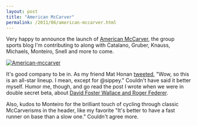 ```yaml
---
layout: post
title: "American McCarver"
permalink: /2011/06/american-mccarver.html
---
```


<p>Very happy to announce the launch of <a href="http://americanmccarver.com/">American McCarver</a>, the group sports blog I'm contributing to along with Catalano, Gruber, Knauss, Michaels, Monteiro, Snell and more to come.</p>

<p><a style="display: inline;" href="http://americanmccarver.com"><img class="asset  asset-image at-xid-6a00d8341c4f5f53ef01538f7e9162970b" title="American-mccarver" src="https://sippey.typepad.com/.a/6a00d8341c4f5f53ef01538f7e9162970b-500wi" alt="American-mccarver" /></a></p>

<p>It's good company to be in. As my friend Mat Honan <a href="http://twitter.com/mat/status/85462773106089984">tweeted</a>, "Wow, so this is an all-star lineup. I mean, except for @sippey." Couldn't have said it better myself. Humor me, though, and go read the post I wrote when we were in double secret beta, about <a href="http://americanmccarver.com/post/6328064854/dfw-and-fed">David Foster Wallace and Roger Federer</a>.</p>

<p>Also, kudos to Monteiro for the brilliant touch of cycling through classic McCarverisms in the header, like my favorite "It's better to have a fast runner on base than a slow one." Couldn't agree more.</p>



